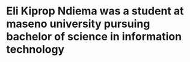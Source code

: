 # Eli Kiprop Ndiema was a student at maseno university pursuing bachelor of science in information technology
